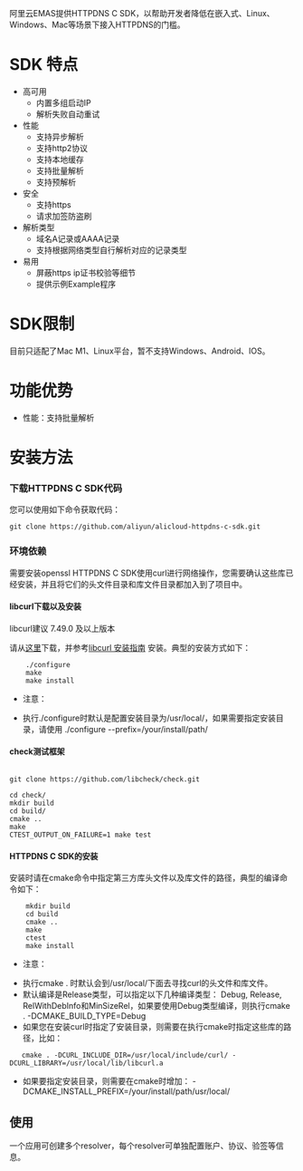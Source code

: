 阿里云EMAS提供HTTPDNS C SDK，以帮助开发者降低在嵌入式、Linux、Windows、Mac等场景下接入HTTPDNS的门槛。

# SDK 特点
* 高可用
  * 内置多组启动IP
  * 解析失败自动重试
* 性能
  * 支持异步解析
  * 支持http2协议
  * 支持本地缓存
  * 支持批量解析
  * 支持预解析
* 安全
  * 支持https
  * 请求加签防盗刷
* 解析类型
  * 域名A记录或AAAA记录
  * 支持根据网络类型自行解析对应的记录类型
* 易用
  * 屏蔽https ip证书校验等细节
  * 提供示例Example程序

# SDK限制
 目前只适配了Mac M1、Linux平台，暂不支持Windows、Android、IOS。

# 功能优势

* 性能：支持批量解析

# 安装方法

### 下载HTTPDNS C SDK代码

您可以使用如下命令获取代码：

```shell
git clone https://github.com/aliyun/alicloud-httpdns-c-sdk.git
```

### 环境依赖

需要安装openssl
HTTPDNS C SDK使用curl进行网络操作，您需要确认这些库已经安装，并且将它们的头文件目录和库文件目录都加入到了项目中。

#### libcurl下载以及安装

libcurl建议 7.49.0 及以上版本

请从[这里](http://curl.haxx.se/download.html)下载，并参考[libcurl 安装指南](http://curl.haxx.se/docs/install.html)
安装。典型的安装方式如下：

```shell
    ./configure
    make
    make install
```

* 注意：

- 执行./configure时默认是配置安装目录为/usr/local/，如果需要指定安装目录，请使用 ./configure --prefix=/your/install/path/

#### check测试框架

```shell

git clone https://github.com/libcheck/check.git
 
cd check/
mkdir build
cd build/
cmake ..
make
CTEST_OUTPUT_ON_FAILURE=1 make test

```

#### HTTPDNS C SDK的安装

安装时请在cmake命令中指定第三方库头文件以及库文件的路径，典型的编译命令如下：

```shell
    mkdir build
    cd build
    cmake ..
    make
    ctest
    make install
```

* 注意：

- 执行cmake . 时默认会到/usr/local/下面去寻找curl的头文件和库文件。
- 默认编译是Release类型，可以指定以下几种编译类型： Debug, Release,
  RelWithDebInfo和MinSizeRel，如果要使用Debug类型编译，则执行cmake . -DCMAKE_BUILD_TYPE=Debug
- 如果您在安装curl时指定了安装目录，则需要在执行cmake时指定这些库的路径，比如：

```shell
   cmake . -DCURL_INCLUDE_DIR=/usr/local/include/curl/ -DCURL_LIBRARY=/usr/local/lib/libcurl.a
```

- 如果要指定安装目录，则需要在cmake时增加： -DCMAKE_INSTALL_PREFIX=/your/install/path/usr/local/

## 使用

一个应用可创建多个resolver，每个resolver可单独配置账户、协议、验签等信息。
